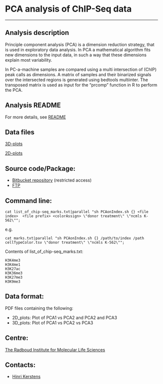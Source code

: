 # PCA analysis of ChIP-Seq data
***

## Analysis description
Principle component analysis (PCA) is a dimension reduction strategy, that is used in exploratory data analysis. In PCA a mathematical algorithm fits new dimensions to the input data, in such a way that these dimensions explain most variability.  

In PC-a-machine samples are compared using a multi intersection of (ChIP) peak calls as dimensions. A matrix of samples and their binarized signals over the intersected regions is generated using bedtools multiinter. The transposed matrix is used as input for the “prcomp” function in R to perform the PCA.

## Analysis README
For more details, see [README](http://ftp.ebi.ac.uk/pub/databases/blueprint/releases/20150128/homo_sapiens/secondary_analysis/PCA_analysis_of_ChIP-Seq_data/README_PCA_analysis_of_ChIP-Seq_data_20150128)

## Data files
[3D-plots](http://ftp.ebi.ac.uk/pub/databases/blueprint/releases/20150128/homo_sapiens/secondary_analysis/PCA_analysis_of_ChIP-Seq_data/3D_plots)

[2D-plots](http://ftp.ebi.ac.uk/pub/databases/blueprint/releases/20150128/homo_sapiens/secondary_analysis/PCA_analysis_of_ChIP-Seq_data/2D_plots)

## Source code/Package:
* [Bitbucket repository](https://hinri@bitbucket.org/hinri/pc-a-machine.git) (restricted access) 
* [FTP](ftp://ftp.ebi.ac.uk/pub/databases/blueprint/releases/20140811/homo_sapiens/secondary_analysis/PCA_analysis_of_ChIP-Seq_data/pc-a-machine_20140811.tar.gz)

## Command line:

    cat list_of_chip-seq_marks.txt|parallel "sh PCAonIndex.sh {} <file index>  <file prefix> <colorAssign> \"donor treatment\" \"ncmls K-562\"";

e.g.

    cat marks.txt|parallel "sh PCAonIndex.sh {} /path/to/index /path cellTypeColor.tsv \"donor treatment\" \"ncmls K-562\"";

Contents of list\_of\_chip-seq_marks.txt:

    H3K4me3
    H3K4me1
    H3K27ac
    H3K36me3
    H3K27me3
    H3K9me3

## Data format:
PDF files containing the following:

* 2D\_plots: Plot of PCA1 vs PCA2 and PCA2 and PCA3
* 3D\_plots: Plot of PCA1 vs PCA2 vs PCA3

## Centre:
[The Radboud Institute for Molecular Life Sciences](http://www.rimls.nl/)

## Contacts: 
* [Hinri Kerstens](mailto:h.kerstens@ncmls.ru.nl) 
